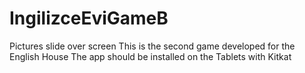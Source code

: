 # IngilizceEviGameB
Pictures slide over screen
This is the second game developed for the English House
The app should be installed on the Tablets with Kitkat
